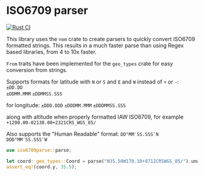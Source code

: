 # ISO6709 parser

[![Rust CI](https://github.com/TimLikesTacos/iso6709parse/actions/workflows/rust-ci.yml/badge.svg)](https://github.com/TimLikesTacos/iso6709parse/actions/workflows/rust-ci.yml)

This library uses the `nom` crate to create parsers to quickly convert ISO6709 formatted strings.  This results in a much faster parse than using Regex based libraries, from 4 to 10x faster.

`From` traits have been implemented for the `geo_types` crate for easy conversion from strings.

Supports formats for latitude with `N` or `S` and `E` and `W` instead of `+` or `-`:  
`±DD.DD`  
`±DDMM.MMM`
`±DDMMSS.SSS`

for longitude:
`±DDD.DDD`
`±DDDMM.MMM`
`±DDDMMSS.SSS`

along with altitude when properly formatted IAW ISO6709, for example `+1200.00-02130.00+2321CRS_WGS_85/`

Also supports the "Human Readable" format:
`DD°MM′SS.SSS″N DDD°MM′SS.SSS″W`  


```rust
use iso6709parse::parse;

let coord: geo_types::Coord = parse("N35.50W170.10+8712CRSWGS_85/").unwrap();
assert_eq!(coord.y, 35.5);

```


